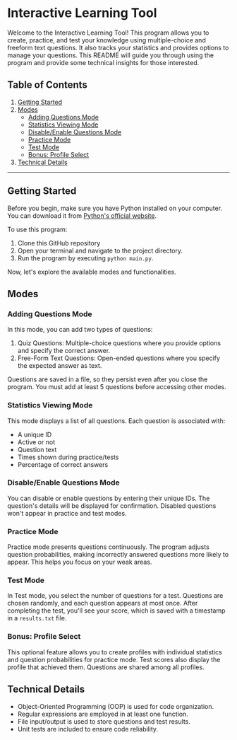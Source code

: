 # Interactive Learning Tool

Welcome to the Interactive Learning Tool! This program allows you to create, practice, and test your knowledge using multiple-choice and freeform text questions. It also tracks your statistics and provides options to manage your questions. This README will guide you through using the program and provide some technical insights for those interested.

## Table of Contents
1. [Getting Started](#getting-started)
2. [Modes](#modes)
   - [Adding Questions Mode](#adding-questions-mode)
   - [Statistics Viewing Mode](#statistics-viewing-mode)
   - [Disable/Enable Questions Mode](#disableenable-questions-mode)
   - [Practice Mode](#practice-mode)
   - [Test Mode](#test-mode)
   - [Bonus: Profile Select](#bonus-profile-select)
3. [Technical Details](#technical-details)
---

## Getting Started <a name="getting-started"></a>

Before you begin, make sure you have Python installed on your computer. You can download it from [Python's official website](https://www.python.org/downloads/).

To use this program:

1. Clone this GitHub repository
2. Open your terminal and navigate to the project directory.
3. Run the program by executing `python main.py`.

Now, let's explore the available modes and functionalities.

## Modes <a name="modes"></a>

### Adding Questions Mode <a name="adding-questions-mode"></a>

In this mode, you can add two types of questions:

1. Quiz Questions: Multiple-choice questions where you provide options and specify the correct answer.
2. Free-Form Text Questions: Open-ended questions where you specify the expected answer as text.

Questions are saved in a file, so they persist even after you close the program. You must add at least 5 questions before accessing other modes.

### Statistics Viewing Mode <a name="statistics-viewing-mode"></a>

This mode displays a list of all questions. Each question is associated with:

- A unique ID
- Active or not
- Question text
- Times shown during practice/tests
- Percentage of correct answers

### Disable/Enable Questions Mode <a name="disableenable-questions-mode"></a>

You can disable or enable questions by entering their unique IDs. The question's details will be displayed for confirmation. Disabled questions won't appear in practice and test modes.

### Practice Mode <a name="practice-mode"></a>

Practice mode presents questions continuously. The program adjusts question probabilities, making incorrectly answered questions more likely to appear. This helps you focus on your weak areas.

### Test Mode <a name="test-mode"></a>

In Test mode, you select the number of questions for a test. Questions are chosen randomly, and each question appears at most once. After completing the test, you'll see your score, which is saved with a timestamp in a `results.txt` file.

### Bonus: Profile Select <a name="bonus-profile-select"></a>

This optional feature allows you to create profiles with individual statistics and question probabilities for practice mode. Test scores also display the profile that achieved them. Questions are shared among all profiles.

## Technical Details <a name="technical-details"></a>

- Object-Oriented Programming (OOP) is used for code organization.
- Regular expressions are employed in at least one function.
- File input/output is used to store questions and test results.
- Unit tests are included to ensure code reliability.
